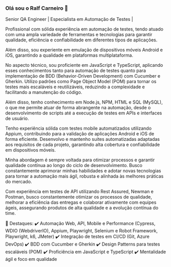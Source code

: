 ### Olá sou o Ralf Carneiro 👋
Senior QA Engineer | Especialista em Automação de Testes |

Profissional com sólida experiência em automação de testes, tendo atuado com uma ampla variedade de ferramentas e tecnologias para garantir qualidade, eficiência e confiabilidade em diferentes tipos de aplicações.

Além disso, sou experiente em emulação de dispositivos móveis Android e iOS, garantindo a qualidade em plataformas multiplataforma.

No aspecto técnico, sou proficiente em JavaScript e TypeScript, aplicando esses conhecimentos tanto para automação de testes quanto para implementação de BDD (Behavior-Driven Development) com Cucumber e Gherkin. Utilizo padrões como Page Object Model (POM) para tornar os testes mais escaláveis e reutilizáveis, reduzindo a complexidade e facilitando a manutenção do código.

Além disso, tenho conhecimento em Node.js, NPM, HTML e SQL (MySQL), o que me permite atuar de forma abrangente na automação, desde o desenvolvimento de scripts até a execução de testes em APIs e interfaces de usuário.

Tenho experiência sólida com testes mobile automatizados utilizando Appium, contribuindo para a validação de aplicações Android e iOS de forma eficiente. Desenvolvo e mantenho suites automatizadas adaptadas aos requisitos de cada projeto, garantindo alta cobertura e confiabilidade em dispositivos móveis.

Minha abordagem é sempre voltada para otimizar processos e garantir qualidade contínua ao longo do ciclo de desenvolvimento. Busco constantemente aprimorar minhas habilidades e adotar novas tecnologias para tornar a automação mais ágil, robusta e alinhada às melhores práticas do mercado.

Com experiência em testes de API utilizando Rest Assured, Newman e Postman, busco constantemente otimizar os processos de qualidade, melhorar a eficiência das entregas e colaborar ativamente com equipes ágeis, assegurando produtos de alta qualidade e a evolução contínua do time. 

📌 Destaques:
✔️ Automação Web, API, Mobile e Performance (Cypress, WDIO (WebdriverIO), Appium, Playwright, Selenium e Robot Framework, Playwright, k6, JMeter)
✔️ Integração de testes em CI/CD (Git, Azure DevOps)
✔️ BDD com Cucumber e Gherkin
✔️ Design Patterns para testes escaláveis (POM)
✔️ Proficiência em JavaScript e TypeScript
✔️ Mentalidade ágil e foco em qualidade 

